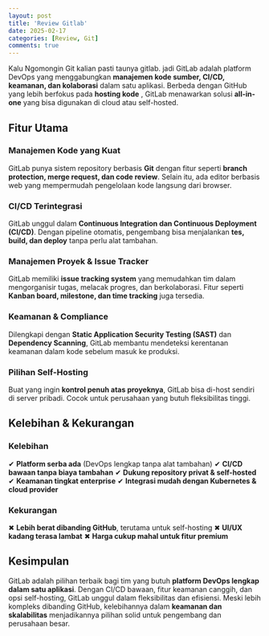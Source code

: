 ```yaml
---
layout: post
title: 'Review Gitlab'
date: 2025-02-17
categories: [Review, Git]
comments: true
---
```

Kalu Ngomongin Git kalian pasti taunya gitlab.
jadi GitLab adalah platform DevOps yang menggabungkan **manajemen kode sumber, CI/CD, keamanan, dan kolaborasi** dalam satu aplikasi. Berbeda dengan GitHub yang lebih berfokus pada **hosting kode**
, GitLab menawarkan solusi **all-in-one** yang bisa digunakan di cloud atau self-hosted.

## Fitur Utama
### **Manajemen Kode yang Kuat**
GitLab punya sistem repository berbasis **Git** dengan fitur seperti **branch protection, merge request, dan code review**. Selain itu, ada editor berbasis web yang mempermudah pengelolaan kode langsung dari browser.

### **CI/CD Terintegrasi**
GitLab unggul dalam **Continuous Integration dan Continuous Deployment (CI/CD)**. Dengan pipeline otomatis, pengembang bisa menjalankan **tes, build, dan deploy** tanpa perlu alat tambahan.

### **Manajemen Proyek & Issue Tracker**
GitLab memiliki **issue tracking system** yang memudahkan tim dalam mengorganisir tugas, melacak progres, dan berkolaborasi. Fitur seperti **Kanban board, milestone, dan time tracking** juga tersedia.

### **Keamanan & Compliance**
Dilengkapi dengan **Static Application Security Testing (SAST)** dan **Dependency Scanning**, GitLab membantu mendeteksi kerentanan keamanan dalam kode sebelum masuk ke produksi.

### **Pilihan Self-Hosting**
Buat yang ingin **kontrol penuh atas proyeknya**, GitLab bisa di-host sendiri di server pribadi. Cocok untuk perusahaan yang butuh fleksibilitas tinggi.

## Kelebihan & Kekurangan
### **Kelebihan**
✔ **Platform serba ada** (DevOps lengkap tanpa alat tambahan)
✔ **CI/CD bawaan tanpa biaya tambahan**
✔ **Dukung repository privat & self-hosted**
✔ **Keamanan tingkat enterprise**
✔ **Integrasi mudah dengan Kubernetes & cloud provider**

### **Kekurangan**
✖ **Lebih berat dibanding GitHub**, terutama untuk self-hosting
✖ **UI/UX kadang terasa lambat**
✖ **Harga cukup mahal untuk fitur premium**

## Kesimpulan
GitLab adalah pilihan terbaik bagi tim yang butuh **platform DevOps lengkap dalam satu aplikasi**. Dengan CI/CD bawaan, fitur keamanan canggih, dan opsi self-hosting, GitLab unggul dalam fleksibilitas dan efisiensi. Meski lebih kompleks dibanding GitHub, kelebihannya dalam **keamanan dan skalabilitas** menjadikannya pilihan solid untuk pengembang dan perusahaan besar.



